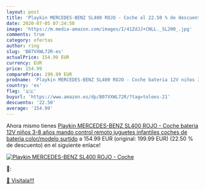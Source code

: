 ```yaml
---
layout: post
title: 'Playkin MERCEDES-BENZ SL400 ROJO - Coche al 22.50 % de descuento'
date: 2020-07-05 07:24:50
image: 'https://m.media-amazon.com/images/I/41ZdJJ+CNLL._SL200_.jpg'
comments: true
category: ofertas
author: ring
slug: 'B07VXWL72R-es'
actualPrice: 154.99 EUR
currency: EUR
price: 154.99
comparePrice: 199.99 EUR
prodname: 'Playkin MERCEDES-BENZ SL400 ROJO - Coche bateria 12V niños 3-8 años mando control remoto juguetes infantiles coches de bateria   color/modelo surtido'
country: 'es'
flag: '🇪🇸'
buyurl: 'https://www.amazon.es/dp/B07VXWL72R/?tag=tolees-21'
descuento: '22.50'
average: '154.99'
---
```


Ahora mismo tienes [Playkin MERCEDES-BENZ SL400 ROJO - Coche bateria 12V niños 3-8 años mando control remoto juguetes infantiles coches de bateria   color/modelo surtido](https://www.amazon.es/dp/B07VXWL72R/?tag=tolees-21) a 154.99 EUR (original: 199.99 EUR) (22.50 %  de descuento) en el siguiente enlace!

[![Playkin MERCEDES-BENZ SL400 ROJO - Coche](https://m.media-amazon.com/images/I/41ZdJJ+CNLL._SL200_.jpg)](https://www.amazon.es/dp/B07VXWL72R/?tag=tolees-21)

🔎:


[🛒 Visítala!!!](https://www.amazon.es/dp/B07VXWL72R/?tag=tolees-21)
